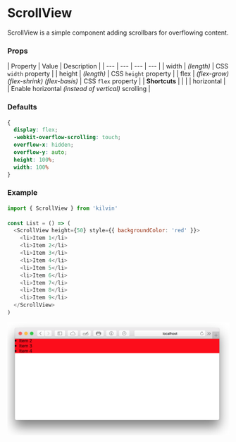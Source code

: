 # ScrollView
ScrollView is a simple component adding scrollbars for overflowing content.

### Props
| Property  | Value | Description |
| --- | --- | --- | --- |
| width | *(length)* | CSS `width` property |
| height | *(length)* | CSS `height` property |
| flex | *(flex-grow)* *(flex-shrink)* *(flex-basis)* | CSS `flex` property |
| **Shortcuts** | | |
| horizontal |  | Enable horizontal *(instead of vertical)* scrolling  |

### Defaults
```CSS
{
  display: flex;
  -webkit-overflow-scrolling: touch;
  overflow-x: hidden;
  overflow-y: auto;
  height: 100%;
  width: 100%
}
```

### Example
```javascript
import { ScrollView } from 'kilvin'

const List = () => (
  <ScrollView height={50} style={{ backgroundColor: 'red' }}>
    <li>Item 1</li>
    <li>Item 2</li>
    <li>Item 3</li>
    <li>Item 4</li>
    <li>Item 5</li>
    <li>Item 6</li>
    <li>Item 7</li>
    <li>Item 8</li>
    <li>Item 9</li>
  </ScrollView>
)
```
<img src="../res/ScrollView.png">
